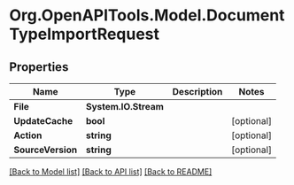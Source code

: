 
# Org.OpenAPITools.Model.DocumentTypeImportRequest

## Properties

Name | Type | Description | Notes
------------ | ------------- | ------------- | -------------
**File** | **System.IO.Stream** |  | 
**UpdateCache** | **bool** |  | [optional] 
**Action** | **string** |  | [optional] 
**SourceVersion** | **string** |  | [optional] 

[[Back to Model list]](../README.md#documentation-for-models)
[[Back to API list]](../README.md#documentation-for-api-endpoints)
[[Back to README]](../README.md)

